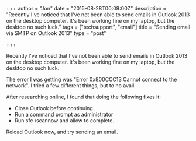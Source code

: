 +++
author = "Jon"
date = "2015-08-28T00:09:00Z"
description = "Recently I've noticed that I've not been able to send emails in Outlook 2013 on the desktop computer. It's been working fine on my laptop, but the desktop no such luck."
tags = ["techsupport", "email"]
title = "Sending email via SMTP on Outlook 2013"
type = "post"

+++

Recently I've noticed that I've not been able to send emails in Outlook 2013 on the desktop computer. It's been working fine on my laptop, but the desktop no such luck.

The error I was getting was "Error 0x800CCC13 Cannot connect to the network". I tried a few different things, but to no avail.

After researching online, I found that doing the following fixes it:
+ Close Outlook before continuing.
+ Run a command prompt as administrator
+ Run sfc /scannow and allow to complete.

Reload Outlook now, and try sending an email.
